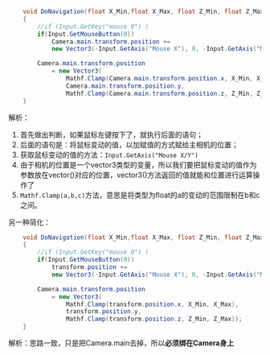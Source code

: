 ```csharp
    void DoNavigation(float X_Min,float X_Max, float Z_Min, float Z_Max)
    {
        //if (Input.GetKey("mouse 0") )
        if(Input.GetMouseButton(0))
            Camera.main.transform.position += 
            new Vector3(-Input.GetAxis("Mouse X"), 0, -Input.GetAxis("Mouse Y"));

        Camera.main.transform.position 
            = new Vector3(
                Mathf.Clamp(Camera.main.transform.position.x, X_Min, X_Max),
                Camera.main.transform.position.y,
                Mathf.Clamp(Camera.main.transform.position.z, Z_Min, Z_Max));
    }
 ```

解析：
 1. 首先做出判断，如果鼠标左键按下了，就执行后面的语句；
 2. 后面的语句是：将鼠标变动的值，以加赋值的方式赋给主相机的位置；
 3. 获取鼠标变动的值的方法：```Input.GetAxis("Mouse X/Y")```
 4. 由于相机的位置是一个vector3类型的变量，所以我们要把鼠标变动的值作为参数放在vector()对应的位置，vector3()方法返回的值就能和位置进行运算操作了
 5. ```Mathf.Clamp(a,b,c)```方法，意思是将类型为float的a的变动的范围限制在b和c之间。

 
 

另一种简化：

```csharp
    void DoNavigation(float X_Min,float X_Max, float Z_Min, float Z_Max)
    {
        //if (Input.GetKey("mouse 0") )
        if(Input.GetMouseButton(0))
            transform.position += 
            new Vector3(-Input.GetAxis("Mouse X"), 0, -Input.GetAxis("Mouse Y"));

        Camera.main.transform.position 
            = new Vector3(
                Mathf.Clamp(transform.position.x, X_Min, X_Max),
                transform.position.y,
                Mathf.Clamp(transform.position.z, Z_Min, Z_Max));
    }
 ```

解析：思路一致，只是把Camera.main去掉，所以**必须绑在Camera身上**
